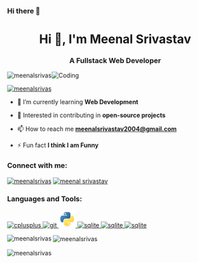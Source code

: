 ### Hi there 👋

<h1 align="center">Hi 👋, I'm Meenal Srivastav</h1>
<h3 align="center">A Fullstack Web Developer</h3>
<img align="right" alt="Coding" width="400" src="https://user-images.githubusercontent.com/59734313/157189039-c09b3e38-9f42-42c0-ab54-14f1574190a7.gif">



<p align="left"> <img src="https://komarev.com/ghpvc/?username=meenalsrivas&label=Profile%20views&color=0e75b6&style=flat" alt="meenalsrivas" /> </p>

<p align="left"> <a href="https://twitter.com/meenalsrivas" target="blank"><img src="https://img.shields.io/twitter/follow/meenalsrivas?logo=twitter&style=for-the-badge" alt="meenalsrivas" /></a> </p>

- 🌱 I’m currently learning **Web Development**

- 👯 Interested in contributing in  **open-source projects**

- 📫 How to reach me **meenalsrivastav2004@gmail.com**

- ⚡ Fun fact **I think I am Funny**

<h3 align="left">Connect with me:</h3>
<p align="left">
<a href="https://x.com/MeenalSrivas" target="blank"><img align="center" src="https://raw.githubusercontent.com/rahuldkjain/github-profile-readme-generator/master/src/images/icons/Social/twitter.svg" alt="meenalsrivas" height="30" width="40" /></a>
<a href="https://www.linkedin.com/in/meenal-srivastav-b33535249/" target="blank"><img align="center" src="https://raw.githubusercontent.com/rahuldkjain/github-profile-readme-generator/master/src/images/icons/Social/linked-in-alt.svg" alt="meenal srivastav" height="30" width="40" /></a>
</p>

<h3 align="left">Languages and Tools:</h3>
<p align="left"> <a href="https://react.dev/" target="_blank" rel="noreferrer"> <img src="https://cdn.jsdelivr.net/gh/devicons/devicon@latest/icons/react/react-original-wordmark.svg" alt="cplusplus" width="40" height="40"/> </a> <a href="https://git-scm.com/" target="_blank" rel="noreferrer"> <img src="https://www.vectorlogo.zone/logos/git-scm/git-scm-icon.svg" alt="git" width="40" height="40"/> </a> <a href="https://www.python.org" target="_blank" rel="noreferrer"> <img src="https://raw.githubusercontent.com/devicons/devicon/master/icons/python/python-original.svg" alt="python" width="40" height="40"/> </a> <a href="https://www.mongodb.com/" target="_blank" rel="noreferrer"> <img src="https://cdn.jsdelivr.net/gh/devicons/devicon@latest/icons/mongodb/mongodb-original-wordmark.svg" alt="sqlite" width="40" height="40"/> </a> <a href="https://nodejs.org/en" target="_blank" rel="noreferrer"> <img src="https://cdn.jsdelivr.net/gh/devicons/devicon@latest/icons/nodejs/nodejs-original-wordmark.svg" alt="sqlite" width="40" height="40"/> </a> <a href="https://www.w3schools.com/js/" target="_blank" rel="noreferrer"> <img src="https://cdn.jsdelivr.net/gh/devicons/devicon@latest/icons/javascript/javascript-original.svg" alt="sqlite" width="40" height="40"/> </a></p>

<p><img align="left" src="https://github-readme-stats.vercel.app/api/top-langs?username=meenalsrivas&show_icons=true&locale=en&layout=compact" alt="meenalsrivas" /></p>

<p>&nbsp;<img align="center" src="https://github-readme-stats.vercel.app/api?username=meenalsrivas&show_icons=true&locale=en" alt="meenalsrivas" /></p>

<p><img align="center" src="https://github-readme-streak-stats.herokuapp.com/?user=meenalsrivas&" alt="meenalsrivas" /></p>

